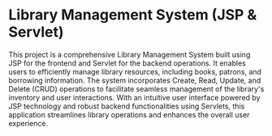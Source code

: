 # Library Management System (JSP & Servlet)
This project is a comprehensive Library Management System built using JSP for the frontend and Servlet for the backend operations. It enables users to efficiently manage library resources, including books, patrons, and borrowing information. The system incorporates Create, Read, Update, and Delete (CRUD) operations to facilitate seamless management of the library's inventory and user interactions. With an intuitive user interface powered by JSP technology and robust backend functionalities using Servlets, this application streamlines library operations and enhances the overall user experience.
